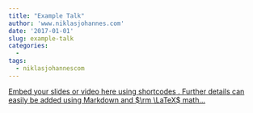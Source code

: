 ```yaml
---
title: "Example Talk"
author: 'www.niklasjohannes.com'
date: '2017-01-01'
slug: example-talk
categories:
  - 
tags:
  - niklasjohannescom
---
```


[Embed your slides or video here using shortcodes . Further details can easily be added using Markdown and $\rm \LaTeX$ math...<click to read more>](https://niklasjohannes.com/talk/example-talk/)

